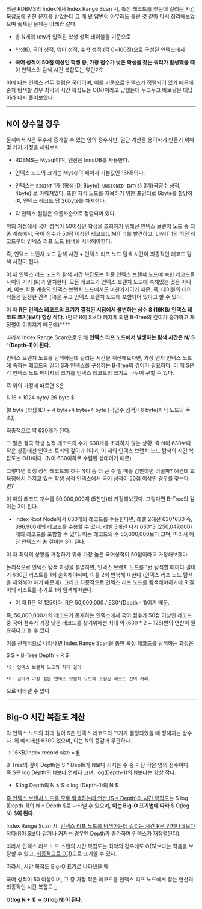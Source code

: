 최근 RDBMS의 Index에서 Index Range Scan 시, 특정 레코드를 찾는데 걸리는 시간 복잡도에 관한 문제를 받았는데 그 때 낸 답변이 아무래도 틀린 것 같아 다시 정리해보았으며 출제된 문제는 아래와 같다.

- 총 N개의 row가 입력된 학생 성적 테이블을 기준으로 

- 학생ID, 국어 성적, 영어 성적, 수학 성적 (각 0~100점)으로 구성된 인덱스에서 

- **국어 성적이 50점 이상인 학생 중, 가장 점수가 낮은 학생을 찾는 쿼리가 발생했을 때** 이 인덱스의 탐색 시간 복잡도는 몇인가? 

이에 나는 인덱스 선두 컬럼은 국어이며, 이를 기준으로 인덱스가 정렬되어 있기 때문에 순차 탐색할 경우 최악의 시간 복잡도는 O(N)이라고 답했는데 두고두고 바보같은 대답이라 다시 풀어보았다.


---

## N이 상수일 경우

문제에서 N은 무수히 증가할 수 있는 양의 정수지만, 일단 계산을 용이하게 만들기 위해 몇 가지 가정을 세워보자. 

- RDBMS는 Mysql이며, 엔진은 InnoDB를 사용한다.

- 인덱스 노드의 크기는 Mysql의 페이지 기본값인 16KB이다.

- 인덱스는 `BIGINT` 1개 (학생 ID, 8byte), `UNSIGNED INT(3`**)** 3개(국영수 성적, 4byte) 로 이뤄져있다. 또한 자식 노드를 지목하기 위한 포인터로 6byte를 할당하여, 인덱스 레코드 당 26byte를 차지한다.

- 각 인덱스 컬럼은 오름차순으로 정렬되어 있다.



위의 가정에서 국어 성적이 50이상인 학생을 조회하기 위해선 인덱스 브랜치 노드 중 최종 계층에서, 국어 점수가 50점 이상인 레코드(LIMIT 1)를 발견하고, LIMIT 1의 직전 레코드부터 인덱스 리프 노드 탐색을 시작해야한다.

즉, 인덱스 브랜치 노드 탐색 시간 + 인덱스 리프 노드 탐색 시간이 최종적인 레코드 탐색 시간이 된다.

이 때 인덱스 리프 노드의 탐색 시간 복잡도는 최종 인덱스 브랜치 노드에 속한 레코드들 사이의 거리 (R)과 일치한다. 모든 레코드가 인덱스 브랜치 노드에 속해있는 것은 아니며, 이는 최종 계층의 인덱스 브랜치 노드에서도 마찬가지이기 때문. 즉, 테이블의 데이터들은 일정한 간격 (R)을 두고 인덱스 브랜치 노드에 포함되어 있다고 할 수 있다. 

이 때 **R은 인덱스 레코드의 크기가 결정된 시점에서 불변하는 상수 S (16KB/ 인덱스 레코드 크기))보다 항상 작다.** (만약 R이 S보다 커지게 되면 B-Tree의 깊이가 증가하고 재정렬이 이뤄지기 때문에)**** 

따라서 Index Range Scan으로 인해 **인덱스 리프 노드에서 발생하는 탐색 시간은 N/ S ^(Depth-1)이 된다.**



인덱스 브랜치 노드를 탐색하는데 걸리는 시간을 계산해보자면, 가장 면저 인덱스 노드에 속하는 레코드의 길이 S과 인덱스를 구성하는 B-Tree의 깊이가 필요하다. 이 때 S은 각 인덱스 노드 페이지의 크기를 인덱스 레코드의 크기로 나누어 구할 수 있다.

즉 위의 가정에 따르면 S은

 $ 16  * 1024 byte/ 26 byte 
 $ 

(8 byte (학생 ID) + 4 byte+4 byte+4 byte (국영수 성적)+6 byte(자식 노드의 주소))

<u>최종적으로 약 630개가 된다.</u>


그 말은 결국 학생 성적 레코드의 수가 630개를 초과하지 않는 상황. 즉 N이 630보다 작은 상황에선 인덱스 트리의 깊이가 1이며, 이 때의 인덱스 브랜치 노드 탐색의 시간 복잡도는 O(1)이다. (N이 630이하로 수렴된 상태이기 때문)

그렇다면 학생 성적 레코드의 갯수 N이 좀 더 큰 수 일 때를 감안하면 어떨까? 예컨데 교육청에서 가지고 있는 학생 성적 인덱스에서 국어 성적이 50점 이상인 경우를 찾는다면?

이 때의 레코드 갯수를 50,000,000개 (5천만)라 가정해보겠다. 그렇다면 B-Tree의 깊이는 3이 된다.

- Index Root Node에서 630개의 레코드를 수용한다면, 레벨 2에선 630*630 즉, 396,900개의 레코드를 수용할 수 있다. 
레벨 3에선 다시 630^3 (250,047,000)개의 레코드를 포함할 수 있다. 이는 레코드의 수 50,000,000보다 크며, 따라서 해당 인덱스의 총 깊이는 3이 된다.

이 때 최악의 상황을 가정하기 위해 가장 높은 국어성적이 50점이라고 가정해보겠다.

논리적으로 인덱스 탐색 과정을 설명하면, 인덱스 브랜치 노드를 1번 탐색할 때마다 길이가 630인 리스트를 1회 순회해야하며, 이를 2회 반복해야 한다 (인덱스 리프 노드 탐색을 제외해야 하기 때문에). 그리고 최종적으로 인덱스 리프 노드를 탐색해야하기에 R 길이의 리스트를 추가로 1회 탐색해야한다. 

- 이 때 R은 약 125이다. R은 50,000,000 / 630^(Depth - 1)이기 때문. 



즉, 50,000,000개의 레코드가 존재하는 인덱스에서 국어 점수가 50점 이상인 레코드 중 국어 점수가 가장 낮은 레코드를 찾기위해선 최대 약 (630 * 2 + 125)번의 연산이 필요하다고 볼 수 있다.

이를 관계식으로 나타내면 Index Range Scan을 통한 특정 레코드를 탐색하는 과정은 

$ S * B-Tree Depth + R $

	*S: 인덱스 브랜치 노드의 최대 길이

	*R: 깊이가 가장 깊은 인덱스 브랜치 노드에 포함된 레코드 간의 거리

으로 나타낼 수 있다.

---

## Big-O 시간 복잡도 계산

각 인덱스 노드의 최대 길이 S은 인덱스 레코드의 크기가 결정되었을 때 정해지는 상수다. 위 예시에선 630이었으며, 이는 N의 증감과 무관하다.

→ 16KB/Index record size = <u>**S**</u>

B-Tree의 깊이 Depth는 S ^ Depth가 N보다 커지는 수 중 가장 작은 양의 정수이다. 즉 S은 log Depth의 N보다 언제나 크며, log(Depth-1)의 N보다는 항상 작다.

-  $ log Depth의 N ≤ S < log (Depth-1)의 N $

<u>즉 인덱스 브랜치 노드를 모두 탐색하는데 연산 (S * Depth)의 시간 복잡도</u>는  $ log (Depth-1)의 N * Depth $로 나타낼 수 있으며, **이는 Big-O 표기법에 따라** $ O(log N) $**이 된다.** 

Index Range Scan 시, <u>인덱스 리프 노드를 탐색하는데 걸리는 시간 R은 언제나 S보다 작다</u>(R이 S보다 같거나 커지는 경우엔 Depth가 증가하며 인덱스가 재정렬된다).

따라서 인덱스 리프 노드 스캔의 시간 복잡도는 최악의 경우에도 O(S)보다는 작음을 보장할 수 있고, <u>최종적으로 O(1)</u>으로 표기할 수 있다.



따라서, 시간 복잡도 Big-O 표기로 나타냈을 때 

국어 성적이 50 이상이며, 그 중 가장 작은 레코드를 인덱스 리프 노드에서 찾는 연산의 최종적인 시간 복잡도는 

<u>**O(log N + 1) ⇒ O(log N)이 된다.**</u>


